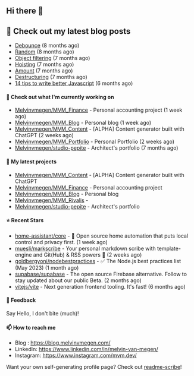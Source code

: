 ## Hi there 👋

## 📜 Check out my latest blog posts

- [Debounce](https://blog.melvinvmegen.com/snippets/debounce) (8 months ago)
- [Random](https://blog.melvinvmegen.com/snippets/random) (8 months ago)
- [Object filtering](https://blog.melvinvmegen.com/snippets/objectfilter) (7 months ago)
- [Hoisting](https://blog.melvinvmegen.com/posts/javascript/hoisting) (7 months ago)
- [Amount](https://blog.melvinvmegen.com/snippets/amount) (7 months ago)
- [Destructuring](https://blog.melvinvmegen.com/snippets/destructuring) (7 months ago)
- [14 tips to write better Javascript](https://blog.melvinvmegen.com/posts/javascript/14_tips_to_write_better_javascript) (6 months ago)

#### 👷 Check out what I'm currently working on

- [Melvinvmegen/MVM_Finance](https://github.com/Melvinvmegen/MVM_Finance) - Personal accounting project (1 week ago)
- [Melvinvmegen/MVM_Blog](https://github.com/Melvinvmegen/MVM_Blog) - Personal blog (1 week ago)
- [Melvinvmegen/MVM_Content](https://github.com/Melvinvmegen/MVM_Content) - [ALPHA] Content generator built with ChatGPT (2 weeks ago)
- [Melvinvmegen/MVM_Portfolio](https://github.com/Melvinvmegen/MVM_Portfolio) - Personal Portfolio (2 weeks ago)
- [Melvinvmegen/studio-pepite](https://github.com/Melvinvmegen/studio-pepite) - Architect&#39;s portfolio (7 months ago)

#### 🌱 My latest projects

- [Melvinvmegen/MVM_Content](https://github.com/Melvinvmegen/MVM_Content) - [ALPHA] Content generator built with ChatGPT
- [Melvinvmegen/MVM_Finance](https://github.com/Melvinvmegen/MVM_Finance) - Personal accounting project
- [Melvinvmegen/MVM_Blog](https://github.com/Melvinvmegen/MVM_Blog) - Personal blog
- [Melvinvmegen/MVM_Rivalis](https://github.com/Melvinvmegen/MVM_Rivalis) - 
- [Melvinvmegen/studio-pepite](https://github.com/Melvinvmegen/studio-pepite) - Architect&#39;s portfolio

#### ⭐ Recent Stars

- [home-assistant/core](https://github.com/home-assistant/core) - :house_with_garden: Open source home automation that puts local control and privacy first. (1 week ago)
- [muesli/markscribe](https://github.com/muesli/markscribe) - Your personal markdown scribe with template-engine and Git(Hub) &amp; RSS powers 📜 (2 weeks ago)
- [goldbergyoni/nodebestpractices](https://github.com/goldbergyoni/nodebestpractices) - :white_check_mark:  The Node.js best practices list (May 2023) (1 month ago)
- [supabase/supabase](https://github.com/supabase/supabase) - The open source Firebase alternative. Follow to stay updated about our public Beta. (2 months ago)
- [vitejs/vite](https://github.com/vitejs/vite) - Next generation frontend tooling. It&#39;s fast! (6 months ago)

#### 💬 Feedback

Say Hello, I don't bite (much)!

#### 📫 How to reach me

- Blog : https://blog.melvinvmegen.com/
- LinkedIn: https://www.linkedin.com/in/melvin-van-megen/
- Instagram: https://www.instagram.com/mvm.dev/

Want your own self-generating profile page? Check out [readme-scribe](https://github.com/muesli/readme-scribe)!
